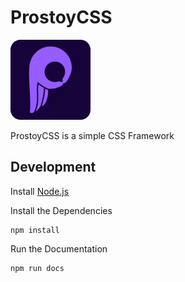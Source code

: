 # ProstoyCSS

![ProstoyCSS Logo](docs/static/logo.png "ProstoyCSS Logo")

ProstoyCSS is a simple CSS Framework

## Development
Install [Node.js](https://nodejs.org/en/download)

Install the Dependencies
````
npm install
````
Run the Documentation
````
npm run docs
````